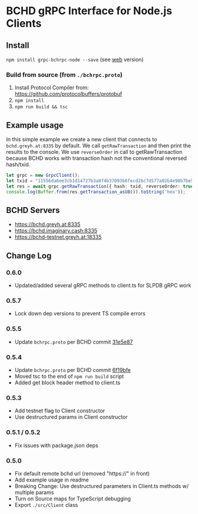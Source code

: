 # BCHD gRPC Interface for Node.js Clients


## Install
`npm install grpc-bchrpc-node --save` (see [web](https://github.com/jcramer/grpc-bchrpc-web) version)


### Build from source (from `./bchrpc.proto`)
1. Install Protocol Compiler from: https://github.com/protocolbuffers/protobuf
2. `npm install`
3. `npm run build && tsc`


## Example usage

In this simple example we create a new client that connects to `bchd.greyh.at:8335` by default.  We call `getRawTransaction` and then print the results to the console.  We use `reverseOrder` in call to getRawTransaction because BCHD works with transaction hash not the conventional reversed hash/txid.

```ts
let grpc = new GrpcClient();
let txid = "11556da6ee3cb1d14727b3a8f4b37093b6fecd2bc7d577a02b4e98b7be58a7e8";
let res = await grpc.getRawTransaction({ hash: txid, reverseOrder: true });
console.log(Buffer.from(res.getTransaction_asU8()).toString('hex'));
```

## BCHD Servers
* https://bchd.greyh.at:8335
* https://bchd.imaginary.cash:8335
* https://bchd-testnet.greyh.at:18335


## Change Log

### 0.6.0
- Updated/added several gRPC methods to client.ts for SLPDB gRPC work

### 0.5.7
- Lock down dep versions to prevent TS compile errors

### 0.5.5
- Update `bchrpc.proto` per BCHD commit [31e5e87](https://github.com/gcash/bchd/blob/master/bchrpc/bchrpc.proto)

### 0.5.4
- Update `bchrpc.proto` per BCHD commit [6f19bfe](https://github.com/gcash/bchd/blob/master/bchrpc/bchrpc.proto)
- Moved tsc to the end of `npm run build` script
- Added get block header method to client.ts

### 0.5.3
- Add testnet flag to Client constructor
- Use destructured params in Client constructor

### 0.5.1 / 0.5.2
- Fix issues with package.json deps

### 0.5.0
- Fix default remote bchd url (removed "https://" in front)
- Add example usage in readme
- Breaking Change: Use destructured parameters in Client.ts methods w/ multiple params
- Turn on Source maps for TypeScript debugging
- Export `./src/Client` class